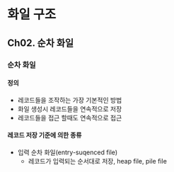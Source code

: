 # 화일 구조

## Ch02. 순차 화일

### 순차 화일

#### 정의

- 레코드들을 조작하는 가장 기본적인 방법
- 화일 생성시 레코드들을 연속적으로 저장
- 레코드들을 접근 할때도 연속적으로 접근

#### 레코드 저장 기준에 의한 종류

- 입력 순차 화일(entry-suqenced file)
  - 레코드가 입력되는 순서대로 저장, heap file, pile file